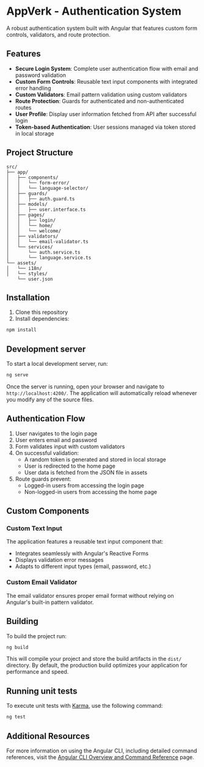 # AppVerk - Authentication System

A robust authentication system built with Angular that features custom form controls, validators, and route protection.

## Features

- **Secure Login System**: Complete user authentication flow with email and password validation
- **Custom Form Controls**: Reusable text input components with integrated error handling
- **Custom Validators**: Email pattern validation using custom validators
- **Route Protection**: Guards for authenticated and non-authenticated routes
- **User Profile**: Display user information fetched from API after successful login
- **Token-based Authentication**: User sessions managed via token stored in local storage

## Project Structure

```
src/
├── app/
│   ├── components/
│   │   └── form-error/
│   │   └── language-selector/
│   ├── guards/
│   │   ├── auth.guard.ts
│   ├── models/
│   │   ├── user.interface.ts
│   ├── pages/
│   │   ├── login/
│   │   └── home/
│   │   └── welcome/
│   ├── validators/
│   │   └── email-validator.ts
│   └── services/
│       └── auth.service.ts
│       └── language.service.ts
└── assets/
│   └── i18n/
│   └── styles/
    └── user.json
```

## Installation

1. Clone this repository
2. Install dependencies:

```bash
npm install
```

## Development server

To start a local development server, run:

```bash
ng serve
```

Once the server is running, open your browser and navigate to `http://localhost:4200/`. The application will automatically reload whenever you modify any of the source files.

## Authentication Flow

1. User navigates to the login page
2. User enters email and password
3. Form validates input with custom validators
4. On successful validation:
   - A random token is generated and stored in local storage
   - User is redirected to the home page
   - User data is fetched from the JSON file in assets
5. Route guards prevent:
   - Logged-in users from accessing the login page
   - Non-logged-in users from accessing the home page

## Custom Components

### Custom Text Input

The application features a reusable text input component that:
- Integrates seamlessly with Angular's Reactive Forms
- Displays validation error messages
- Adapts to different input types (email, password, etc.)

### Custom Email Validator

The email validator ensures proper email format without relying on Angular's built-in pattern validator.

## Building

To build the project run:

```bash
ng build
```

This will compile your project and store the build artifacts in the `dist/` directory. By default, the production build optimizes your application for performance and speed.

## Running unit tests

To execute unit tests with [Karma](https://karma-runner.github.io), use the following command:

```bash
ng test
```

## Additional Resources

For more information on using the Angular CLI, including detailed command references, visit the [Angular CLI Overview and Command Reference](https://angular.dev/tools/cli) page.
